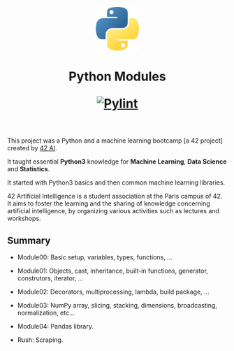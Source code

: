 <p align="center">
  <img src="logo.png" width="100" alt="PythonModules" />
</p>

<h1 align="center">
	Python Modules

[![Pylint](https://github.com/Ant0wan/PythonModules/actions/workflows/pylint.yml/badge.svg?branch=master)](https://github.com/Ant0wan/PythonModules/actions/workflows/pylint.yml)

</h1>

<br/>

This project was a Python and a machine learning bootcamp [a 42 project] created by [42 AI](http://www.42ai.fr).

It taught essential **Python3** knowledge for **Machine Learning**, **Data Science** and **Statistics**.

It started with Python3 basics and then common machine learning libraries.

42 Artificial Intelligence is a student association at the Paris campus of 42.
It aims to foster the learning and the sharing of knowledge concerning artificial intelligence, by organizing various activities such as lectures and workshops.
<br/>


## Summary

- Module00: Basic setup, variables, types, functions, ...

- Module01: Objects, cast, inheritance, built-in functions, generator, construtors, iterator, ...

- Module02: Decorators, multiprocessing, lambda, build package, ...

- Module03: NumPy array, slicing, stacking, dimensions, broadcasting, normalization, etc...

- Module04: Pandas library.

- Rush: Scraping.
